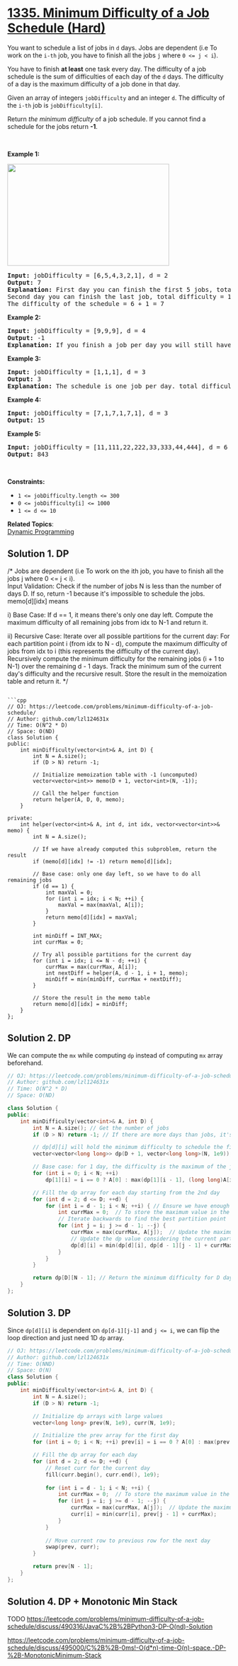 # [1335. Minimum Difficulty of a Job Schedule (Hard)](https://leetcode.com/problems/minimum-difficulty-of-a-job-schedule/)

<p>You want to schedule a list of jobs in <code>d</code> days. Jobs are dependent (i.e To work on the <code>i-th</code> job, you have to finish all the jobs <code>j</code> where <code>0 &lt;= j &lt; i</code>).</p>

<p>You have to finish <strong>at least</strong> one task every day. The difficulty of a job schedule is the sum of difficulties of each day of the <code>d</code> days. The difficulty of a day is the maximum difficulty of a job done in that day.</p>

<p>Given an array of integers <code>jobDifficulty</code> and an integer <code>d</code>. The difficulty of the <code>i-th</code>&nbsp;job is&nbsp;<code>jobDifficulty[i]</code>.</p>

<p>Return <em>the minimum difficulty</em> of a job schedule. If you cannot find a schedule for the jobs return <strong>-1</strong>.</p>

<p>&nbsp;</p>
<p><strong>Example 1:</strong></p>
<img alt="" src="https://assets.leetcode.com/uploads/2020/01/16/untitled.png" style="width: 365px; height: 230px;">
<pre><strong>Input:</strong> jobDifficulty = [6,5,4,3,2,1], d = 2
<strong>Output:</strong> 7
<strong>Explanation:</strong> First day you can finish the first 5 jobs, total difficulty = 6.
Second day you can finish the last job, total difficulty = 1.
The difficulty of the schedule = 6 + 1 = 7 
</pre>

<p><strong>Example 2:</strong></p>

<pre><strong>Input:</strong> jobDifficulty = [9,9,9], d = 4
<strong>Output:</strong> -1
<strong>Explanation:</strong> If you finish a job per day you will still have a free day. you cannot find a schedule for the given jobs.
</pre>

<p><strong>Example 3:</strong></p>

<pre><strong>Input:</strong> jobDifficulty = [1,1,1], d = 3
<strong>Output:</strong> 3
<strong>Explanation:</strong> The schedule is one job per day. total difficulty will be 3.
</pre>

<p><strong>Example 4:</strong></p>

<pre><strong>Input:</strong> jobDifficulty = [7,1,7,1,7,1], d = 3
<strong>Output:</strong> 15
</pre>

<p><strong>Example 5:</strong></p>

<pre><strong>Input:</strong> jobDifficulty = [11,111,22,222,33,333,44,444], d = 6
<strong>Output:</strong> 843
</pre>

<p>&nbsp;</p>
<p><strong>Constraints:</strong></p>

<ul>
	<li><code>1 &lt;= jobDifficulty.length &lt;= 300</code></li>
	<li><code>0 &lt;=&nbsp;jobDifficulty[i] &lt;= 1000</code></li>
	<li><code>1 &lt;= d &lt;= 10</code></li>
</ul>

**Related Topics**:  
[Dynamic Programming](https://leetcode.com/tag/dynamic-programming/)

## Solution 1. DP

/*
Jobs are dependent (i.e To work on the ith job, you have to finish all the jobs j where 0 <= j < i).    
Input Validation:
Check if the number of jobs N is less than the number of days D. If so, return -1 because it's impossible to schedule the jobs.
memo[d][idx] means

i) Base Case:
If d == 1, it means there's only one day left. Compute the maximum difficulty of all remaining jobs from idx to N-1 and return it.

ii) Recursive Case:
Iterate over all possible partitions for the current day:
For each partition point i (from idx to N - d), compute the maximum difficulty of jobs from idx to i (this represents the difficulty of the current day).
Recursively compute the minimum difficulty for the remaining jobs (i + 1 to N-1) over the remaining d - 1 days.
Track the minimum sum of the current day's difficulty and the recursive result.
Store the result in the memoization table and return it.
*/
```

```cpp
// OJ: https://leetcode.com/problems/minimum-difficulty-of-a-job-schedule/
// Author: github.com/lzl124631x
// Time: O(N^2 * D)
// Space: O(ND)
class Solution {
public:
    int minDifficulty(vector<int>& A, int D) {
        int N = A.size();
        if (D > N) return -1;

        // Initialize memoization table with -1 (uncomputed)
        vector<vector<int>> memo(D + 1, vector<int>(N, -1));

        // Call the helper function
        return helper(A, D, 0, memo);
    }

private:
    int helper(vector<int>& A, int d, int idx, vector<vector<int>>& memo) {
        int N = A.size();

        // If we have already computed this subproblem, return the result
        if (memo[d][idx] != -1) return memo[d][idx];

        // Base case: only one day left, so we have to do all remaining jobs
        if (d == 1) {
            int maxVal = 0;
            for (int i = idx; i < N; ++i) {
                maxVal = max(maxVal, A[i]);
            }
            return memo[d][idx] = maxVal;
        }

        int minDiff = INT_MAX;
        int currMax = 0;

        // Try all possible partitions for the current day
        for (int i = idx; i <= N - d; ++i) {
            currMax = max(currMax, A[i]);
            int nextDiff = helper(A, d - 1, i + 1, memo);
            minDiff = min(minDiff, currMax + nextDiff);
        }

        // Store the result in the memo table
        return memo[d][idx] = minDiff;
    }
};

```

## Solution 2. DP

We can compute the `mx` while computing `dp` instead of computing `mx` array beforehand.

```cpp
// OJ: https://leetcode.com/problems/minimum-difficulty-of-a-job-schedule/
// Author: github.com/lzl124631x
// Time: O(N^2 * D)
// Space: O(ND)

class Solution {
public:
    int minDifficulty(vector<int>& A, int D) {
        int N = A.size(); // Get the number of jobs
        if (D > N) return -1; // If there are more days than jobs, it's impossible

        // dp[d][i] will hold the minimum difficulty to schedule the first i jobs in d days
        vector<vector<long long>> dp(D + 1, vector<long long>(N, 1e9));

        // Base case: for 1 day, the difficulty is the maximum of the jobs up to i
        for (int i = 0; i < N; ++i) 
            dp[1][i] = i == 0 ? A[0] : max(dp[1][i - 1], (long long)A[i]);      // Important line

        // Fill the dp array for each day starting from the 2nd day
        for (int d = 2; d <= D; ++d) {
            for (int i = d - 1; i < N; ++i) { // Ensure we have enough jobs for the days. i.e, for d=3 => 3 jobs, we take dp[][2] onwards
                int currMax = 0;  // To store the maximum value in the current subarray
                // Iterate backwards to find the best partition point
                for (int j = i; j >= d - 1; --j) {
                    currMax = max(currMax, A[j]);  // Update the maximum for the current subarray
                    // Update the dp value considering the current partition
                    dp[d][i] = min(dp[d][i], dp[d - 1][j - 1] + currMax);
                }
            }
        }

        return dp[D][N - 1]; // Return the minimum difficulty for D days with all jobs
    }
};

```

## Solution 3. DP

Since `dp[d][i]` is dependent on `dp[d-1][j-1]` and `j <= i`, we can flip the loop direction and just need 1D `dp` array.

```cpp
// OJ: https://leetcode.com/problems/minimum-difficulty-of-a-job-schedule/
// Author: github.com/lzl124631x
// Time: O(NND)
// Space: O(N)
class Solution {
public:
    int minDifficulty(vector<int>& A, int D) {
        int N = A.size();
        if (D > N) return -1;

        // Initialize dp arrays with large values
        vector<long long> prev(N, 1e9), curr(N, 1e9);

        // Initialize the prev array for the first day
        for (int i = 0; i < N; ++i) prev[i] = i == 0 ? A[0] : max(prev[i - 1], (long long)A[i]);

        // Fill the dp array for each day
        for (int d = 2; d <= D; ++d) {
            // Reset curr for the current day
            fill(curr.begin(), curr.end(), 1e9);
            
            for (int i = d - 1; i < N; ++i) {
                int currMax = 0;  // To store the maximum value in the current subarray
                for (int j = i; j >= d - 1; --j) {
                    currMax = max(currMax, A[j]);  // Update the maximum for the current subarray
                    curr[i] = min(curr[i], prev[j - 1] + currMax);
                }
            }
            
            // Move current row to previous row for the next day
            swap(prev, curr);
        }

        return prev[N - 1];
    }
};
```

## Solution 4. DP + Monotonic Min Stack

TODO
https://leetcode.com/problems/minimum-difficulty-of-a-job-schedule/discuss/490316/JavaC%2B%2BPython3-DP-O(nd)-Solution

https://leetcode.com/problems/minimum-difficulty-of-a-job-schedule/discuss/495000/C%2B%2B-0ms!-O(d*n)-time-O(n)-space.-DP-%2B-MonotonicMinimum-Stack
